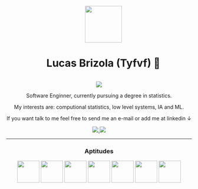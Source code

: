 <!--INTRODUCTION - START-->
<div id="user-content-toc" align="center">
  <ul>
    <img height='100' src="https://github.com/tyfvf/tyfvf/assets/75546113/8ef10078-19e5-473c-aaa3-6ebeded6e44b">
    <summary><h1 style="display: inline-block;">Lucas Brizola (Tyfvf) 🌱</h1></summary>
  </ul>
</div>

<!--GREETINGS-->
<p align="center">
<img src="https://readme-typing-svg.herokuapp.com?font=Orbitron&size=40&height=67&duration=3000&center=true&lines=%F0%9F%85%B6%F0%9F%86%81%F0%9F%85%B4%F0%9F%85%B4%F0%9F%86%83%F0%9F%85%B8%F0%9F%85%BD%F0%9F%85%B6%F0%9F%86%82">

<!--TEXT-->
<div align="center">
  <p>Software Enginner, currently pursuing a degree in statistics.</p>
  <p>My interests are: computional statistics, low level systems, IA and ML.</p>
  <p>If you want talk to me feel free to send me an e-mail or add me at linkedin ↓</p>
  <!--CONTACT LINKS-->
  <a target="_blank" href='https://mail.google.com/mail/?view=cm&fs=1&to=lucas.brizola.fontoura@gmail.com&su=Hi&body=Say-Something'>
    <img src='https://img.shields.io/badge/Gmail-D14836?style=for-the-badge&logo=gmail&logoColor=white'>
  </a>
  <a target="_blank" href='https://www.linkedin.com/in/lucasbrizola/'>
    <img src='https://img.shields.io/badge/LinkedIn-0077B5?style=for-the-badge&logo=linkedin&logoColor=white'>
  </a>
</div>
<!--INTRODUCTION - END-->

<!--LINE-->
<hr>

<!--APTITUDES TEXT-->
<div align="center">
  <h3>Aptitudes</h3>
</div>

<!--APTITUDES SVG-->
<div align="center">
  <img height='60' src="https://upload.wikimedia.org/wikipedia/commons/1/19/C_Logo.png">
  <img height='60' src="https://github.com/tyfvf/tyfvf/assets/75546113/d50a803d-ec3e-46bc-9547-b1528327cb48">
  <img height='60'  src="https://www.vectorlogo.zone/logos/python/python-icon.svg" />
  <img height='60'  src="https://upload.wikimedia.org/wikipedia/commons/1/1b/R_logo.svg" />
  <img height='60'  src="https://cdn.jsdelivr.net/gh/devicons/devicon/icons/jupyter/jupyter-original-wordmark.svg" />
  <img height='60' src="https://www.vectorlogo.zone/logos/pytorch/pytorch-icon.svg">
  <img height='60' src="https://www.vectorlogo.zone/logos/tensorflow/tensorflow-icon.svg">
</div>

